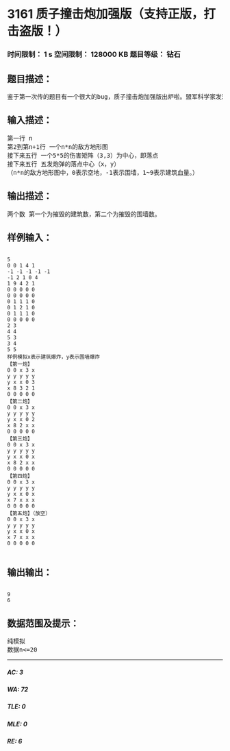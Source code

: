 # 3161 质子撞击炮加强版（支持正版，打击盗版！）   
### 时间限制： 1 s     空间限制： 128000 KB     题目等级： 钻石  
## 题目描述：  

<pre>
鉴于第一次传的题目有一个很大的bug，质子撞击炮加强版出炉啦。盟军科学家发现了质子撞击炮有一个能量传递特性，质子的能量会让围墙产生连锁反应，连环爆炸，就会对上下左右四个方向（没有斜方向）产生一点溅射伤害，如果围墙四个方向内连在一起，就会一起炸，四个方向均造成1点溅射伤害。此题目对质子炮弹做了一些改进，将会读入一个5*5的伤害矩阵，中心即为落点中心。
</pre>
  
  
## 输入描述：  

<pre>
第一行 n
第2到第n+1行 一个n*n的敌方地形图
接下来五行 一个5*5的伤害矩阵（3,3）为中心，即落点
接下来五行 五发炮弹的落点中心（x，y）
（n*n的敌方地形图中，0表示空地，-1表示围墙，1~9表示建筑血量。）
</pre>
  
  
## 输出描述：  

<pre>
两个数 第一个为摧毁的建筑数，第二个为摧毁的围墙数。
</pre>
  
  
## 样例输入：  

<pre><code>
5
0 0 1 4 1
-1 -1 -1 -1 -1
-1 2 1 0 4
1 9 4 2 1
0 0 0 0 0
0 0 0 0 0 
0 1 1 1 0
0 1 2 1 0
0 1 1 1 0
0 0 0 0 0 
2 3
4 4
5 3
3 4
5 5
样例模拟x表示建筑爆炸，y表示围墙爆炸
【第一炮】
0 0 x 3 x
y y y y y
y x x 0 3
x 8 3 2 1
0 0 0 0 0
【第二炮】
0 0 x 3 x
y y y y y
y x x 0 2
x 8 2 x x
0 0 0 0 0
【第三炮】
0 0 x 3 x
y y y y y
y x x 0 x
x 8 2 x x
0 0 0 0 0
【第四炮】
0 0 x 3 x
y y y y y
y x x 0 x
x 7 x x x
0 0 0 0 0
【第五炮】（放空）
0 0 x 3 x
y y y y y
y x x 0 x
x 7 x x x
0 0 0 0 0
 
</code></pre>
  
  
## 输出输出：  

<pre><code>
9
6
</code></pre>
  
  
## 数据范围及提示：  

<pre>
纯模拟
数据n<=20
</pre>
  
  
***  

##### AC: 3  
##### WA: 72  
##### TLE: 0  
##### MLE: 0  
##### RE: 6  
